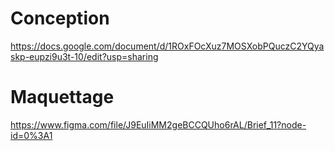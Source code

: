 # Conception 
https://docs.google.com/document/d/1ROxFOcXuz7MOSXobPQuczC2YQyaskp-eupzi9u3t-10/edit?usp=sharing 
# Maquettage 
https://www.figma.com/file/J9EuIiMM2geBCCQUho6rAL/Brief_11?node-id=0%3A1